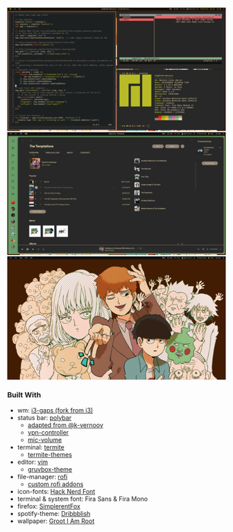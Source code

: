 ![demo](https://raw.githubusercontent.com/khoaHyh/dotfiles/master/basmati/manjaro-rice-4a.png)
![demo](https://raw.githubusercontent.com/khoaHyh/dotfiles/master/basmati/manjaro-rice-4b.png)
![demo](https://raw.githubusercontent.com/khoaHyh/dotfiles/master/basmati/manjaro-rice-4c.png)

### Built With

* wm: [i3-gaps (fork from i3)](https://github.com/Airblader/i3)
* status bar: [polybar](https://github.com/polybar/polybar)
	* [adapted from @k-vernooy](https://github.com/k-vernooy/dotfiles)
	* [vpn-controller](https://github.com/shervinsahba/polybar-vpn-controller)
	* [mic-volume](https://github.com/MarcDonald/polybar-mic-volume)
* terminal: [termite](https://github.com/thestinger/termite)
	* [termite-themes](https://github.com/khamer/base16-termite)
* editor: [vim](https://www.vim.org/)
	* [gruvbox-theme](https://github.com/morhetz/gruvbox)
* file-manager: [rofi](https://github.com/davatorium/rofi)
	* [custom rofi addons](https://github.com/adi1090x/rofi)
* icon-fonts: [Hack Nerd Font](https://www.nerdfonts.com/font-downloads)
* terminal & system font: Fira Sans & Fira Mono
* firefox: [SimplerentFox](https://github.com/MiguelRAvila/SimplerentFox)
* spotify-theme: [Dribbblish](https://github.com/morpheusthewhite/spicetify-themes/tree/master/Dribbblish)
* wallpaper: [Groot I Am Root](https://hdqwalls.com/groot-i-am-root-wallpaper)

